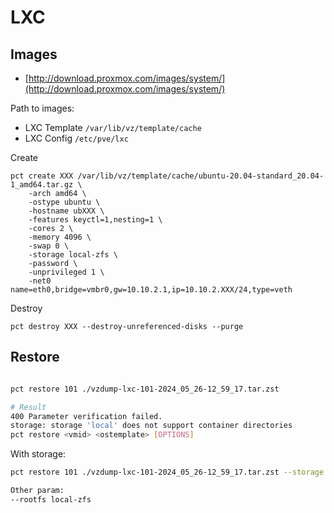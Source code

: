 # LXC

## Images
* [http://download.proxmox.com/images/system/](http://download.proxmox.com/images/system/)

Path to images:
* LXC Template ```/var/lib/vz/template/cache```
* LXC Config ```/etc/pve/lxc```

Create
```
pct create XXX /var/lib/vz/template/cache/ubuntu-20.04-standard_20.04-1_amd64.tar.gz \
    -arch amd64 \
    -ostype ubuntu \
    -hostname ubXXX \
    -features keyctl=1,nesting=1 \
    -cores 2 \
    -memory 4096 \
    -swap 0 \
    -storage local-zfs \
    -password \
    -unprivileged 1 \
    -net0 name=eth0,bridge=vmbr0,gw=10.10.2.1,ip=10.10.2.XXX/24,type=veth
```

Destroy

    pct destroy XXX --destroy-unreferenced-disks --purge

## Restore
```sh

pct restore 101 ./vzdump-lxc-101-2024_05_26-12_59_17.tar.zst

# Result
400 Parameter verification failed.
storage: storage 'local' does not support container directories
pct restore <vmid> <ostemplate> [OPTIONS]
```

With storage:
```sh
pct restore 101 ./vzdump-lxc-101-2024_05_26-12_59_17.tar.zst --storage local-zfs

Other param:
--rootfs local-zfs
```
